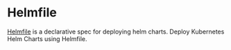 # Helmfile

[Helmfile](https://github.com/roboll/helmfile/) is a declarative spec for deploying helm charts. Deploy Kubernetes Helm Charts using Helmfile.
